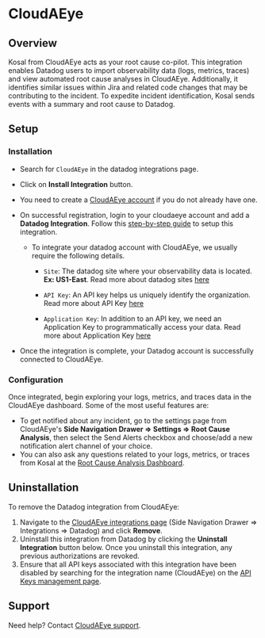 # CloudAEye

## Overview

Kosal from CloudAEye acts as your root cause co-pilot. This integration enables Datadog users to import observability data (logs, metrics, traces) and view automated root cause analyses in CloudAEye. Additionally, it identifies similar issues within Jira and related code changes that may be contributing to the incident. To expedite incident identification, Kosal sends events with a summary and root cause to Datadog.

## Setup

### Installation

- Search for `CloudAEye` in the datadog integrations page.

- Click on **Install Integration** button.

- You need to create a [CloudAEye account](https://docs.cloudaeye.com/user-guide/tasks/register.html) if you do not already have one. 

- On successful registration, login to your cloudaeye account and add a **Datadog Integration**. Follow this [step-by-step guide](https://docs.cloudaeye.com/user-guide/integrations/datadog.html) to setup this integration. 

  - To integrate your datadog account with CloudAEye, we usually require the following details.

    - `Site`: The datadog site where your observability data is located. **Ex: US1-East**. Read more about datadog sites [here](https://docs.datadoghq.com/getting_started/site/#access-the-datadog-site)

    - `API Key`: An API key helps us uniquely identify the organization. Read more about API Key [here](https://docs.datadoghq.com/account_management/api-app-keys/)

    - `Application Key`: In addition to an API key, we need an Application Key to programmatically access your data. Read more about Application Key [here](https://docs.datadoghq.com/account_management/api-app-keys/)


- Once the integration is complete, your Datadog account is successfully connected to CloudAEye.



### Configuration

Once integrated, begin exploring your logs, metrics, and traces data in the CloudAEye dashboard. Some of the most useful features are:
- To get notified about any incident, go to the settings page from CloudAEye's **Side Navigation Drawer => Settings => Root Cause Analysis**, then select the Send Alerts checkbox and choose/add a new notification alert channel of your choice.
- You can also ask any questions related to your logs, metrics, or traces from Kosal at the [Root Cause Analysis Dashboard][4].

## Uninstallation

To remove the Datadog integration from CloudAEye:
1. Navigate to the [CloudAEye integrations page][1] (Side Navigation Drawer => Integrations => Datadog) and click **Remove**.
2. Uninstall this integration from Datadog by clicking the **Uninstall Integration** button below. Once you uninstall this integration, any previous authorizations are revoked.
3. Ensure that all API keys associated with this integration have been disabled by searching for the integration name (CloudAEye) on the [API Keys management page][3].

## Support

Need help? Contact [CloudAEye support](mailto:support@cloudaeye.com).


[1]: https://console.cloudaeye.com/integrations/datadog
[2]: https://app.datadoghq.com/organization-settings/oauth-applications
[3]: https://app.datadoghq.com/organization-settings/api-keys?filter=CloudAEye
[4]: https://console.cloudaeye.com/rca?startTime=1,months&endTime=now
